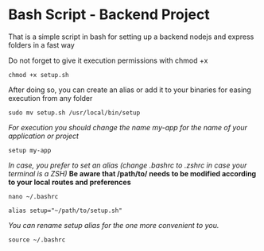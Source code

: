 # Bash Script - Backend Project

That is a simple script in bash for setting up a backend nodejs and express folders in a fast way

Do not forget to give it execution permissions with chmod +x

~~~
chmod +x setup.sh
~~~

After doing so, you can create an alias or add it to your binaries for easing execution from any folder

~~~
sudo mv setup.sh /usr/local/bin/setup
~~~


*For execution you should change the name my-app for the name of your application or project*

~~~
setup my-app
~~~

*In case, you prefer to set an alias (change .bashrc to .zshrc in case your terminal is a ZSH)*
**Be aware that /path/to/ needs to be modified according to your local routes and preferences**

~~~
nano ~/.bashrc
~~~

~~~
alias setup="~/path/to/setup.sh"
~~~

*You can rename setup alias for the one more convenient to you.*

~~~
source ~/.bashrc
~~~
